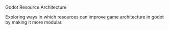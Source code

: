 Godot Resource Architecture

Exploring ways in which resources can improve game architecture in godot by making it more modular.

